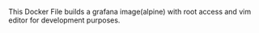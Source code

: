 This Docker File builds a grafana image(alpine) with root access and vim editor for development purposes.
